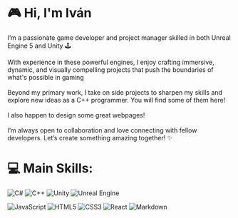 # 🎮 Hi, I'm Iván
  I’m a passionate game developer and project manager skilled in both Unreal Engine 5 and Unity 🕹️  

  With experience in these powerful engines, I enjoy crafting immersive, dynamic, and visually compelling projects that push the boundaries of what's possible in gaming <br><br>Beyond my primary work, I take on side projects to sharpen my skills and explore new ideas as a C++ programmer. You will find some of them here! <br><br> I also happen to design some great webpages! <br><br> I’m always open to collaboration and love connecting with fellow developers. Let’s create something amazing together! ✨


# 💻 Main Skills:
![C#](https://img.shields.io/badge/c%23-%23239120.svg?style=for-the-badge&logo=csharp&logoColor=white) ![C++](https://img.shields.io/badge/c++-%2300599C.svg?style=for-the-badge&logo=c%2B%2B&logoColor=white) ![Unity](https://img.shields.io/badge/unity-%23000000.svg?style=for-the-badge&logo=unity&logoColor=white) ![Unreal Engine](https://img.shields.io/badge/unrealengine-%23313131.svg?style=for-the-badge&logo=unrealengine&logoColor=white)

![JavaScript](https://img.shields.io/badge/javascript-%23323330.svg?style=for-the-badge&logo=javascript&logoColor=%23F7DF1E) ![HTML5](https://img.shields.io/badge/html5-%23E34F26.svg?style=for-the-badge&logo=html5&logoColor=white) ![CSS3](https://img.shields.io/badge/css3-%231572B6.svg?style=for-the-badge&logo=css3&logoColor=white) ![React](https://img.shields.io/badge/react-%2320232a.svg?style=for-the-badge&logo=react&logoColor=%2361DAFB) ![Markdown](https://img.shields.io/badge/markdown-%23000000.svg?style=for-the-badge&logo=markdown&logoColor=white)

<!-- Proudly created with GPRM ( https://gprm.itsvg.in ) -->
